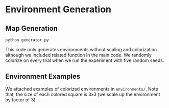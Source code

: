 # Environment Generation

## Map Generation
`python generator.py`

This code only generates environments without scaling and colorization although we included related function in the main code.
We randomly colorize on every trial when we run the experiment with five random seeds.

## Environment Examples
We attached examples of colorized environments in `environments/`.
Note that, the size of each colored square is 3x3 (we scale up the environment by factor of 3).




